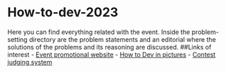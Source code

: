 # How-to-dev-2023
Here you can find everything related with the event. Inside the problem-setting directory are the problem statements and an editorial where the solutions of the problems and its reasoning are discussed.
##Links of interest
    - [Event promotional website](https://devalghub.github.io/HowToDev/)
    - [How to Dev in pictures](https://drive.google.com/drive/mobile/folders/1FG0gjRMuO4UJlZxvU--zE-03ghofRTYB)
    - [Contest judging system](https://omegaup.com/arena/codemania2023/)